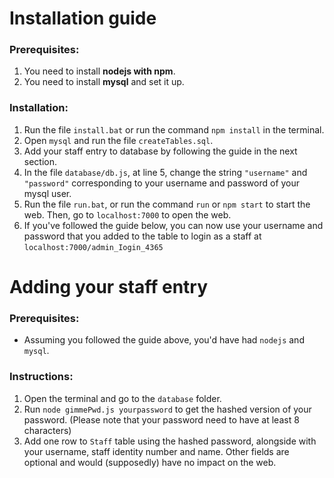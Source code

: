 # Installation guide
### Prerequisites:
  1. You need to install **nodejs with npm**.
  2. You need to install **mysql** and set it up.
  
### Installation:
  1. Run the file `install.bat` or run the command `npm install` in the terminal.
  2. Open `mysql` and run the file `createTables.sql`.
  3. Add your staff entry to database by following the guide in the next section.
  4. In the file `database/db.js`, at line 5, change the string `"username"` and `"password"` corresponding to your username and password of your mysql user.
  5. Run the file `run.bat`, or run the command `run` or `npm start` to start the web. Then, go to `localhost:7000` to open the web.
  6. If you've followed the guide below, you can now use your username and password that you added to the table to login as a staff at `localhost:7000/admin_Iogin_4365`


# Adding your staff entry
### Prerequisites:
  - Assuming you followed the guide above, you'd have had `nodejs` and `mysql`.

### Instructions:
  1. Open the terminal and go to the `database` folder.
  2. Run `node gimmePwd.js yourpassword` to get the hashed version of your password. (Please note that your password need to have at least 8 characters)
  3. Add one row to `Staff` table using the hashed password, alongside with your username, staff identity number and name. Other fields are optional and would (supposedly) have no impact on the web.
